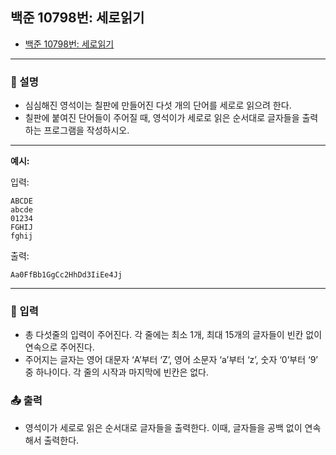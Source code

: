 ## 백준 10798번: 세로읽기

- [백준 10798번: 세로읽기](https://www.acmicpc.net/problem/10798)

---

### 📖 설명

- 심심해진 영석이는 칠판에 만들어진 다섯 개의 단어를 세로로 읽으려 한다.
- 칠판에 붙여진 단어들이 주어질 때, 영석이가 세로로 읽은 순서대로 글자들을 출력하는 프로그램을 작성하시오.

---

**예시:**

입력:

```
ABCDE
abcde
01234
FGHIJ
fghij
```

출력:

```
Aa0FfBb1GgCc2HhDd3IiEe4Jj
```

---

### 📝 입력

- 총 다섯줄의 입력이 주어진다. 각 줄에는 최소 1개, 최대 15개의 글자들이 빈칸 없이 연속으로 주어진다.
- 주어지는 글자는 영어 대문자 ‘A’부터 ‘Z’, 영어 소문자 ‘a’부터 ‘z’, 숫자 ‘0’부터 ‘9’ 중 하나이다. 각 줄의 시작과 마지막에 빈칸은 없다.

### 📤 출력

- 영석이가 세로로 읽은 순서대로 글자들을 출력한다. 이때, 글자들을 공백 없이 연속해서 출력한다.
